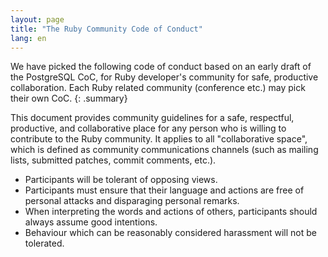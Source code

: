 ```yaml
---
layout: page
title: "The Ruby Community Code of Conduct"
lang: en
---
```


We have picked the following code of conduct based on an early draft of the
PostgreSQL CoC, for Ruby developer's community for safe, productive collaboration.
Each Ruby related community (conference etc.) may pick their own CoC.
{: .summary}

This document provides community guidelines for a safe, respectful, productive,
and collaborative place for any person who is willing to contribute to the Ruby
community. It applies to all "collaborative space", which is defined as
community communications channels (such as mailing lists, submitted patches,
commit comments, etc.).

 * Participants will be tolerant of opposing views.
 * Participants must ensure that their language and actions are free of personal attacks and disparaging personal remarks.
 * When interpreting the words and actions of others, participants should always assume good intentions.
 * Behaviour which can be reasonably considered harassment will not be tolerated.
